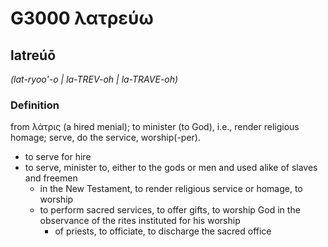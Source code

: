 # G3000 λατρεύω

## latreúō

_(lat-ryoo'-o | la-TREV-oh | la-TRAVE-oh)_

### Definition

from λάτρις (a hired menial); to minister (to God), i.e., render religious homage; serve, do the service, worship(-per).

- to serve for hire
- to serve, minister to, either to the gods or men and used alike of slaves and freemen
  - in the New Testament, to render religious service or homage, to worship
  - to perform sacred services, to offer gifts, to worship God in the observance of the rites instituted for his worship
    - of priests, to officiate, to discharge the sacred office

